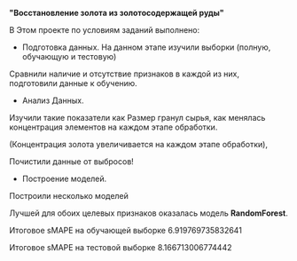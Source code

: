 **"Восстановление золота из золотосодержащей руды"**

В Этом проекте по условиям заданий выполнено:

- Подготовка данных.
На данном этапе изучили выборки (полную, обучающую и тестовую) 

Сравнили наличие и отсутствие признаков в каждой из них, подготовили данные к обучению.

- Анализ Данных.

Изучили такие показатели как Размер гранул сырья, как менялась концентрация элементов на каждом этапе обработки. 

(Концентрация золота увеличивается на каждом этапе обработки), 

Почистили данные от выбросов!

- Построение моделей. 

Построили несколько моделей

Лучшей для обоих целевых признаков оказалась модель **RandomForest**.

Итоговое sMAPE на обучающей выборке 6.919769735832641

Итоговое sMAPE на тестовой выборке 8.166713006774442
